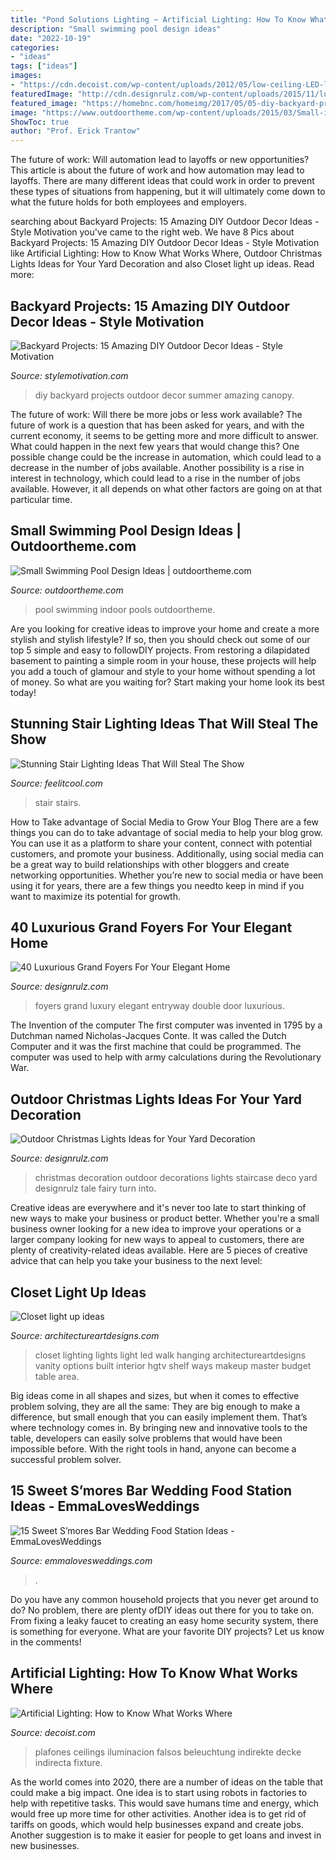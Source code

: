 ```yaml
---
title: "Pond Solutions Lighting ~ Artificial Lighting: How To Know What Works Where"
description: "Small swimming pool design ideas"
date: "2022-10-19"
categories:
- "ideas"
tags: ["ideas"]
images:
- "https://cdn.decoist.com/wp-content/uploads/2012/05/low-ceiling-LED-lights.jpg"
featuredImage: "http://cdn.designrulz.com/wp-content/uploads/2015/11/luxury-grande-foyers-design-designrulz-2.jpg"
featured_image: "https://homebnc.com/homeimg/2017/05/05-diy-backyard-projects-ideas-homebnc.jpg"
image: "https://www.outdoortheme.com/wp-content/uploads/2015/03/Small-indoor-swimming-pool.jpg"
ShowToc: true
author: "Prof. Erick Trantow"
---
```



The future of work: Will automation lead to layoffs or new opportunities?
This article is about the future of work and how automation may lead to layoffs. There are many different ideas that could work in order to prevent these types of situations from happening, but it will ultimately come down to what the future holds for both employees and employers.

	

		
searching about Backyard Projects: 15 Amazing DIY Outdoor Decor Ideas - Style Motivation you've came to the right web. We have 8 Pics about Backyard Projects: 15 Amazing DIY Outdoor Decor Ideas - Style Motivation like Artificial Lighting: How to Know What Works Where, Outdoor Christmas Lights Ideas for Your Yard Decoration and also Closet light up ideas. Read more:
		
    
## Backyard Projects: 15 Amazing DIY Outdoor Decor Ideas - Style Motivation

<img loading=lazy src="https://homebnc.com/homeimg/2017/05/05-diy-backyard-projects-ideas-homebnc.jpg" onerror="this.onerror=null;this.src='https://tse2.mm.bing.net/th?id=OIP.tKZbJD8Aww5Vd8TjgboDtAHaK_&amp;pid=15.1';" alt="Backyard Projects: 15 Amazing DIY Outdoor Decor Ideas - Style Motivation">

_Source: stylemotivation.com_

>diy backyard projects outdoor decor summer amazing canopy. 

	

The future of work: Will there be more jobs or less work available?
The future of work is a question that has been asked for years, and with the current economy, it seems to be getting more and more difficult to answer. What could happen in the next few years that would change this? One possible change could be the increase in automation, which could lead to a decrease in the number of jobs available. Another possibility is a rise in interest in technology, which could lead to a rise in the number of jobs available. However, it all depends on what other factors are going on at that particular time.

    
## Small Swimming Pool Design Ideas | Outdoortheme.com

<img loading=lazy src="https://www.outdoortheme.com/wp-content/uploads/2015/03/Small-indoor-swimming-pool.jpg" onerror="this.onerror=null;this.src='https://tse2.mm.bing.net/th?id=OIP.Qg83tG42ZU5vpjSfC53hlAHaLJ&amp;pid=15.1';" alt="Small Swimming Pool Design Ideas | outdoortheme.com">

_Source: outdoortheme.com_

>pool swimming indoor pools outdoortheme. 

	

Are you looking for creative ideas to improve your home and create a more stylish and stylish lifestyle? If so, then you should check out some of our top 5 simple and easy to followDIY projects. From restoring a dilapidated basement to painting a simple room in your house, these projects will help you add a touch of glamour and style to your home without spending a lot of money. So what are you waiting for? Start making your home look its best today!

    
## Stunning Stair Lighting Ideas That Will Steal The Show

<img loading=lazy src="http://feelitcool.com/wp-content/uploads/2016/06/stairs-lighting-ideas.jpg" onerror="this.onerror=null;this.src='https://tse1.mm.bing.net/th?id=OIP.TAnYfP3G8hPnn1b-FKHS2AHaD3&amp;pid=15.1';" alt="Stunning Stair Lighting Ideas That Will Steal The Show">

_Source: feelitcool.com_

>stair stairs. 

	

How to Take advantage of Social Media to Grow Your Blog
There are a few things you can do to take advantage of social media to help your blog grow. You can use it as a platform to share your content, connect with potential customers, and promote your business. Additionally, using social media can be a great way to build relationships with other bloggers and create networking opportunities. Whether you’re new to social media or have been using it for years, there are a few things you needto keep in mind if you want to maximize its potential for growth.

    
## 40 Luxurious Grand Foyers For Your Elegant Home

<img loading=lazy src="http://cdn.designrulz.com/wp-content/uploads/2015/11/luxury-grande-foyers-design-designrulz-2.jpg" onerror="this.onerror=null;this.src='https://tse4.mm.bing.net/th?id=OIP.3-n6K5vgIHsxxSiCg-R6XgHaLH&amp;pid=15.1';" alt="40 Luxurious Grand Foyers For Your Elegant Home">

_Source: designrulz.com_

>foyers grand luxury elegant entryway double door luxurious. 

	

The Invention of the computer
The first computer was invented in 1795 by a Dutchman named Nicholas-Jacques Conte. It was called the Dutch Computer and it was the first machine that could be programmed. The computer was used to help with army calculations during the Revolutionary War.

    
## Outdoor Christmas Lights Ideas For Your Yard Decoration

<img loading=lazy src="https://cdn.designrulz.com/wp-content/uploads/2013/11/designrulz-deco-christmas-11.jpg" onerror="this.onerror=null;this.src='https://tse2.mm.bing.net/th?id=OIP.vP5mD_vqcMGV-L-SYytLawHaLH&amp;pid=15.1';" alt="Outdoor Christmas Lights Ideas for Your Yard Decoration">

_Source: designrulz.com_

>christmas decoration outdoor decorations lights staircase deco yard designrulz tale fairy turn into. 

	

Creative ideas are everywhere and it's never too late to start thinking of new ways to make your business or product better. Whether you're a small business owner looking for a new idea to improve your operations or a larger company looking for new ways to appeal to customers, there are plenty of creativity-related ideas available. Here are 5 pieces of creative advice that can help you take your business to the next level: 

    
## Closet Light Up Ideas

<img loading=lazy src="https://www.architectureartdesigns.com/wp-content/uploads/2013/03/ArchitectureArtDesigns-618.jpg" onerror="this.onerror=null;this.src='https://tse3.mm.bing.net/th?id=OIP.w7zz1uoe8i-d60NPMCQOAwHaJ3&amp;pid=15.1';" alt="Closet light up ideas">

_Source: architectureartdesigns.com_

>closet lighting lights light led walk hanging architectureartdesigns vanity options built interior hgtv shelf ways makeup master budget table area. 

	

Big ideas come in all shapes and sizes, but when it comes to effective problem solving, they are all the same: They are big enough to make a difference, but small enough that you can easily implement them. That’s where technology comes in. By bringing new and innovative tools to the table, developers can easily solve problems that would have been impossible before. With the right tools in hand, anyone can become a successful problem solver.

    
## 15 Sweet S’mores Bar Wedding Food Station Ideas - EmmaLovesWeddings

<img loading=lazy src="http://emmalovesweddings.com/wp-content/uploads/2017/12/rustic-wedding-S’mores-Bar-food-station-ideas.jpg" onerror="this.onerror=null;this.src='https://tse3.mm.bing.net/th?id=OIP.AVrMEatUPCxMQsncehdkywHaLH&amp;pid=15.1';" alt="15 Sweet S’mores Bar Wedding Food Station Ideas - EmmaLovesWeddings">

_Source: emmalovesweddings.com_

>. 

	

Do you have any common household projects that you never get around to do? No problem, there are plenty ofDIY ideas out there for you to take on. From fixing a leaky faucet to creating an easy home security system, there is something for everyone. What are your favorite DIY projects? Let us know in the comments!

    
## Artificial Lighting: How To Know What Works Where

<img loading=lazy src="https://cdn.decoist.com/wp-content/uploads/2012/05/low-ceiling-LED-lights.jpg" onerror="this.onerror=null;this.src='https://tse1.mm.bing.net/th?id=OIP.WiW8CK4eBVG8WJ-X80TH1QHaIP&amp;pid=15.1';" alt="Artificial Lighting: How to Know What Works Where">

_Source: decoist.com_

>plafones ceilings iluminacion falsos beleuchtung indirekte decke indirecta fixture. 

	

As the world comes into 2020, there are a number of ideas on the table that could make a big impact. One idea is to start using robots in factories to help with repetitive tasks. This would save humans time and energy, which would free up more time for other activities. Another idea is to get rid of tariffs on goods, which would help businesses expand and create jobs. Another suggestion is to make it easier for people to get loans and invest in new businesses.

